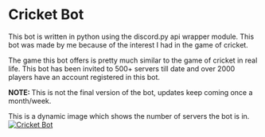 <h1>Cricket Bot</h1>

This bot is written in python using the discord.py api wrapper module. This bot was made by me because of the interest I had in the game of cricket.

The game this bot offers is pretty much similar to the game of cricket in real life. This bot has been invited to 500+ servers till date and over 2000 players have an account registered in this bot.

<b>NOTE: </b>
This is not the final version of the bot, updates keep coming once a month/week.


This is a dynamic image which shows the number of servers the bot is in.<br>
<a href="https://top.gg/bot/723470180490936411">
  <img src="https://top.gg/api/widget/723470180490936411.svg" alt="Cricket Bot" />
</a>
